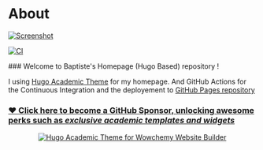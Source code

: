 # About

[![Screenshot](https://raw.githubusercontent.com/wowchemy/wowchemy-hugo-themes/main/academic.png)](https://wowchemy.com/hugo-themes/)

[![CI](https://github.com/brbabaloni/brbabaloni-homepage/actions/workflows/main.yml/badge.svg?branch=production)](https://github.com/brbabaloni/brbabaloni-homepage/actions/workflows/main.yml)

### Welcome to Baptiste's Homepage (Hugo Based) repository !

I using [Hugo Academic Theme](https://github.com/wowchemy/starter-hugo-academic) for my homepage. And GitHub Actions for the Continuous Integration and the deployement to [GitHub Pages repository](https://github.com/brbabaloni/brbabaloni.github.io)


### [❤️ Click here to become a GitHub Sponsor, unlocking awesome perks such as _exclusive academic templates and widgets_](https://github.com/sponsors/gcushen)

<p align="center"><a href="https://wowchemy.com/templates/" target="_blank" rel="noopener"><img src="https://wowchemy.com/uploads/readmes/academic_logo_200px.png" alt="Hugo Academic Theme for Wowchemy Website Builder"></a></p>
